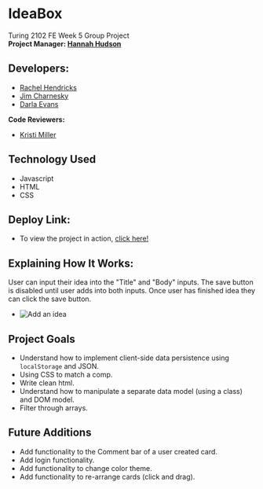 # IdeaBox  
Turing 2102 FE Week 5 Group Project   
**Project Manager: [Hannah Hudson](https://github.com/hannahhch)**

## Developers:  
- [Rachel Hendricks](https://github.com/rhen92)  
- [Jim Charnesky](https://github.com/BigBike96)  
- [Darla Evans](https://github.com/darlaevans2000)  


**Code Reviewers:**  
- [Kristi Miller](https://github.com/Kristiannmiller)  

## Technology Used  
- Javascript
- HTML
- CSS  

## Deploy Link:  

- To view the project in action, [click here!](https://bigbike96.github.io/ideabox-boilerplate)

## Explaining How It Works:  
User can input their idea into the "Title" and "Body" inputs. The save button is disabled until user adds into both inputs. Once user has 
finished idea they can click the save button. 

- ![Add an idea](https://user-images.githubusercontent.com/60282216/109719768-5e113a00-7b66-11eb-98c5-4b52a5f21fa3.gif)

## Project Goals  
- Understand how to implement client-side data persistence using `localStorage` and JSON.  
- Using CSS to match a comp.  
- Write clean html.  
- Understand how to manipulate a separate data model (using a class) and DOM model.  
- Filter through arrays.

## Future Additions  
- Add functionality to the Comment bar of a user created card.
- Add login functionality.
- Add functionality to change color theme.
- Add functionality to re-arrange cards (click and drag).
